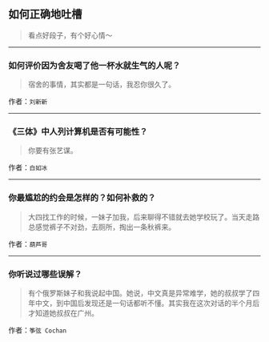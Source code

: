 ## 如何正确地吐槽

> 看点好段子，有个好心情～


 
---

### 如何评价因为舍友喝了他一杯水就生气的人呢？

> 宿舍的事情，其实都是一句话，我忍你很久了。


作者：`刘新新`

---

### 《三体》中人列计算机是否有可能性？

> 你要有张艺谋。


作者：`白如冰`

---

### 你最尴尬的约会是怎样的？如何补救的？

> 大四找工作的时候，一妹子加我，后来聊得不错就去她学校玩了。当天走路总感觉裤子不对劲，去厕所，掏出一条秋裤来。


作者：`葫芦哥`

---

### 你听说过哪些误解？

> 有个俄罗斯妹子和我说起中国。她说，中文真是异常难学，她的叔叔学了四年中文，到中国后发现还是一句话都听不懂。其实我在这次对话的半个月后才知道她叔叔在广州。


作者：`筝弦 Cochan`